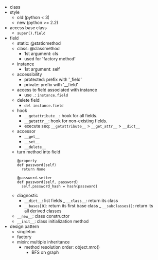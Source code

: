 - class
 - style
   - old (python < 3)
   - new (python >= 2.2)
 - access base class
   - ```super().field```
 - field
   - static: @staticmethod
   - class: @classmethod
     - 1st argument: cls
     - used for 'factory method'
   - instance
     - 1st argument: self
   - accessibility
     - protected: prefix with '_field'
     - private: prefix with '__field'
   - access to field associated with instance
     - use ```.```: ```instance.field```
   - delete field
     - ```del instance.field```
   - hook
     - ```__getattribute__```: hook for all fields.
     - ```__getattr__```: hook for non-existing fields.
     - execute seq: ```__getattribute__``` > ```__get_attr__``` > ```__dict__```
   - accessor
     - ```__get__```
     - ```__set__```
     - ```__delete__```
   - turn method into field
     ```
     @property
     def password(self)
       return None
     
     @password.setter
     def password(self, password)
       self.password_hash = hash(password)
     ```
   - diagnostic
     - ```__dict__```: list fields
     _ ```__class__```: return its class
     - ```__bases[0]```: return its first base class
     _ ```__subclasses()```: return its all derived classes
   - ```__new__```: class constructor
   - ```__init__```: class initialization method 
- design pattern
  - singleton
  - factory
  - mixin: multiple inheritance
    - method resolution order: object.mro()
      - BFS on graph
